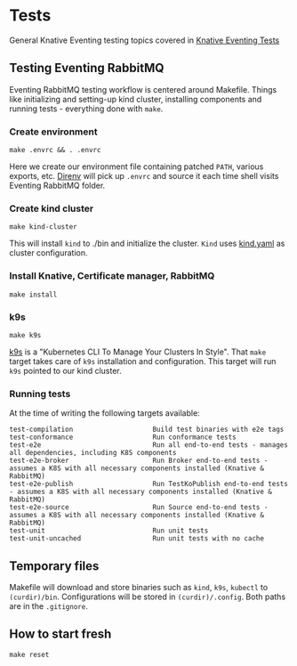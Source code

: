 # Tests

General Knative Eventing testing topics covered in [Knative Eventing Tests](https://github.com/knative/eventing/blob/main/test/README.md)

## Testing Eventing RabbitMQ

Eventing RabbitMQ testing workflow is centered around Makefile.
Things like initializing and setting-up kind cluster, installing
components and running tests - everything done with `make`.

### Create environment

```
make .envrc && . .envrc
```

Here we create our environment file containing patched `PATH`, various exports, etc.
[Direnv](https://direnv.net/) will pick up `.envrc` and source it
each time shell visits Eventing RabbitMQ folder.

### Create kind cluster

```
make kind-cluster
```

This will install `kind` to ./bin and initialize the cluster. `Kind` uses [kind.yaml](../test/e2e/kind.yaml) as cluster configuration.


### Install Knative, Certificate manager, RabbitMQ

```
make install
```

### k9s

```
make k9s
```

[k9s](https://k9scli.io/) is a "Kubernetes CLI To Manage Your Clusters In Style". That `make` target takes care of `k9s` installation and configuration.
This target will run `k9s` pointed to our kind cluster.

### Running tests

At the time of writing the following targets available:

```
test-compilation                    Build test binaries with e2e tags
test-conformance                    Run conformance tests
test-e2e                            Run all end-to-end tests - manages all dependencies, including K8S components
test-e2e-broker                     Run Broker end-to-end tests - assumes a K8S with all necessary components installed (Knative & RabbitMQ)
test-e2e-publish                    Run TestKoPublish end-to-end tests  - assumes a K8S with all necessary components installed (Knative & RabbitMQ)
test-e2e-source                     Run Source end-to-end tests - assumes a K8S with all necessary components installed (Knative & RabbitMQ)
test-unit                           Run unit tests
test-unit-uncached                  Run unit tests with no cache
```

## Temporary files

Makefile will download and store binaries such as `kind`, `k9s`, `kubectl` to `(curdir)/bin`.
Configurations will be stored in `(curdir)/.config`.
Both paths are in the `.gitignore`.

## How to start fresh

```
make reset
```
